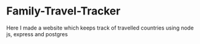 # Family-Travel-Tracker
Here I made a website which keeps track of travelled countries using node js, express and postgres  
